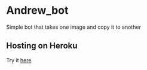 # Andrew_bot

Simple bot that takes one image and copy it to another

## Hosting on Heroku

Try it [here](https://t.me/Neurogenesis_bot)

